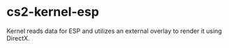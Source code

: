 # cs2-kernel-esp
Kernel reads data for ESP and utilizes an external overlay to render it using DirectX.
